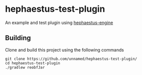# hephaestus-test-plugin

An example and test plugin using [hephaestus-engine](https://github.com/unnamed/hephaestus-engine/)

## Building

Clone and build this project using the following commands

```shell
git clone https://github.com/unnamed/hephaestus-test-plugin/
cd hephaestus-test-plugin
./gradlew reobfJar
```